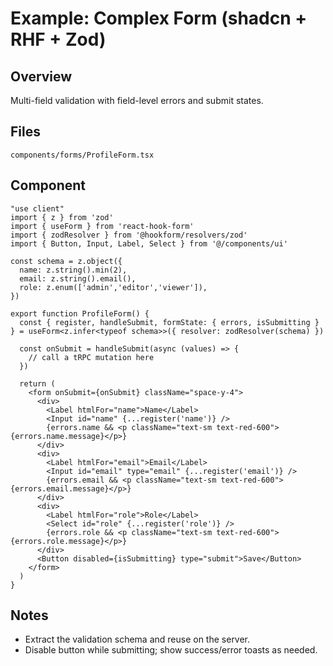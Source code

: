 # Example: Complex Form (shadcn + RHF + Zod)

## Overview
Multi-field validation with field-level errors and submit states.

## Files
```
components/forms/ProfileForm.tsx
```

## Component
```tsx
"use client"
import { z } from 'zod'
import { useForm } from 'react-hook-form'
import { zodResolver } from '@hookform/resolvers/zod'
import { Button, Input, Label, Select } from '@/components/ui'

const schema = z.object({
  name: z.string().min(2),
  email: z.string().email(),
  role: z.enum(['admin','editor','viewer']),
})

export function ProfileForm() {
  const { register, handleSubmit, formState: { errors, isSubmitting } } = useForm<z.infer<typeof schema>>({ resolver: zodResolver(schema) })

  const onSubmit = handleSubmit(async (values) => {
    // call a tRPC mutation here
  })

  return (
    <form onSubmit={onSubmit} className="space-y-4">
      <div>
        <Label htmlFor="name">Name</Label>
        <Input id="name" {...register('name')} />
        {errors.name && <p className="text-sm text-red-600">{errors.name.message}</p>}
      </div>
      <div>
        <Label htmlFor="email">Email</Label>
        <Input id="email" type="email" {...register('email')} />
        {errors.email && <p className="text-sm text-red-600">{errors.email.message}</p>}
      </div>
      <div>
        <Label htmlFor="role">Role</Label>
        <Select id="role" {...register('role')} />
        {errors.role && <p className="text-sm text-red-600">{errors.role.message}</p>}
      </div>
      <Button disabled={isSubmitting} type="submit">Save</Button>
    </form>
  )
}
```

## Notes
- Extract the validation schema and reuse on the server.
- Disable button while submitting; show success/error toasts as needed.

